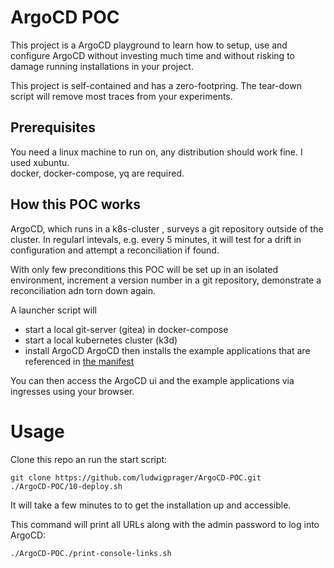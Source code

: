 # ArgoCD POC

This project is a ArgoCD playground to learn how to setup, use and configure ArgoCD without
investing much time and without risking to damage running installations in your project.  

This project is self-contained and has a zero-footpring. The tear-down script will
remove most traces from your experiments.


## Prerequisites
You need a linux machine to run on, any distribution should work fine. I used xubuntu.  
docker, docker-compose, yq are required.

## How this POC works

ArgoCD, which runs in a k8s-cluster , surveys a git repository outside of the cluster.
In regularl intevals, e.g. every 5 minutes, it will test for a drift in configuration
and attempt a reconciliation if found.

With only few preconditions this POC will be set up in an isolated environment,
increment a version number in a git repository, demonstrate a reconciliation adn torn down again.

A launcher script will
- start a local git-server (gitea) in docker-compose
- start a local kubernetes cluster (k3d)
- install ArgoCD
ArgoCD then installs the example applications that are referenced in [the manifest](./manifest/application.yaml.tpl)

You can then access the ArgoCD ui and the example applications via ingresses using your browser.

# Usage
Clone this repo an run the start script:

```
git clone https://github.com/ludwigprager/ArgoCD-POC.git
./ArgoCD-POC/10-deploy.sh
```
It will take a few minutes to to get the installation up and accessible.

This command will print all URLs along with the admin password to log into ArgoCD:
```
./ArgoCD-POC./print-console-links.sh 

```
